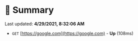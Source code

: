 # 📖 Summary
Last updated: **4/29/2021, 8:32:06 AM**

- `GET` [https://google.com](https://google.com) - **Up** (108ms)
